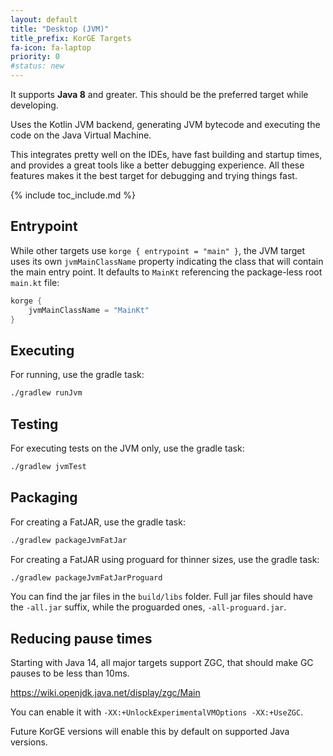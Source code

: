 ```yaml
---
layout: default
title: "Desktop (JVM)"
title_prefix: KorGE Targets
fa-icon: fa-laptop
priority: 0
#status: new
---
```


It supports **Java 8** and greater. This should be the preferred target while developing.

Uses the Kotlin JVM backend, generating JVM bytecode and executing the code
on the Java Virtual Machine.

This integrates pretty well on the IDEs, have fast building and startup times,
and provides a great tools like a better debugging experience. All these features
makes it the best target for debugging and trying things fast.

{% include toc_include.md %}

## Entrypoint

While other targets use `korge { entrypoint = "main" }`, the JVM target
uses its own `jvmMainClassName` property indicating the class
that will contain the main entry point.
It defaults to `MainKt` referencing the package-less root `main.kt` file:

<!-- @TODO: https://github.com/korlibs/korge-plugins/issues/9 -->

```kotlin
korge {
	jvmMainClassName = "MainKt"
}
```

## Executing

For running, use the gradle task:

```bash
./gradlew runJvm
```

## Testing

For executing tests on the JVM only, use the gradle task:

```bash
./gradlew jvmTest
```

## Packaging

For creating a FatJAR, use the gradle task:

```bash
./gradlew packageJvmFatJar
```

For creating a FatJAR using proguard for thinner sizes, use the gradle task:

```bash
./gradlew packageJvmFatJarProguard
```

You can find the jar files in the `build/libs` folder.
Full jar files should have the `-all.jar` suffix,
while the proguarded ones, `-all-proguard.jar`.

## Reducing pause times

Starting with Java 14, all major targets support ZGC, that should
make GC pauses to be less than 10ms.

<https://wiki.openjdk.java.net/display/zgc/Main>

You can enable it with `-XX:+UnlockExperimentalVMOptions -XX:+UseZGC`.

<!-- TODO -->

Future KorGE versions will enable this by default on supported Java versions.
